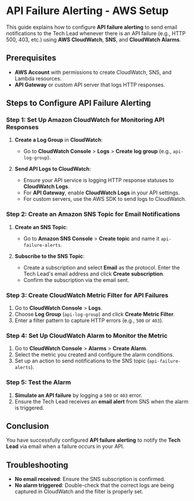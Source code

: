 # API Failure Alerting - AWS Setup

This guide explains how to configure **API failure alerting** to send email notifications to the Tech Lead whenever there is an API failure (e.g., HTTP 500, 403, etc.) using **AWS CloudWatch**, **SNS**, and **CloudWatch Alarms**.

## Prerequisites

- **AWS Account** with permissions to create CloudWatch, SNS, and Lambda resources.
- **API Gateway** or custom API server that logs HTTP responses.

## Steps to Configure API Failure Alerting

### Step 1: Set Up Amazon CloudWatch for Monitoring API Responses

1. **Create a Log Group** in **CloudWatch**:
   - Go to **CloudWatch Console** > **Logs** > **Create log group** (e.g., `api-log-group`).

2. **Send API Logs to CloudWatch**:
   - Ensure your API service is logging HTTP response statuses to **CloudWatch Logs**. 
   - For **API Gateway**, enable **CloudWatch Logs** in your API settings.
   - For custom servers, use the AWS SDK to send logs to CloudWatch.

### Step 2: Create an Amazon SNS Topic for Email Notifications

1. **Create an SNS Topic**:
   - Go to **Amazon SNS Console** > **Create topic** and name it `api-failure-alerts`.

2. **Subscribe to the SNS Topic**:
   - Create a subscription and select **Email** as the protocol. Enter the Tech Lead's email address and click **Create subscription**.
   - Confirm the subscription via the email sent.

### Step 3: Create CloudWatch Metric Filter for API Failures

1. Go to **CloudWatch Console** > **Logs**.
2. Choose **Log Group** (`api-log-group`) and click **Create Metric Filter**.
3. Enter a filter pattern to capture HTTP errors (e.g., `500` or `403`).

### Step 4: Set Up CloudWatch Alarm to Monitor the Metric

1. Go to **CloudWatch Console** > **Alarms** > **Create Alarm**.
2. Select the metric you created and configure the alarm conditions.
3. Set up an action to send notifications to the SNS topic (`api-failure-alerts`).

### Step 5: Test the Alarm

1. **Simulate an API failure** by logging a `500` or `403` error.
2. Ensure the Tech Lead receives an **email alert** from SNS when the alarm is triggered.

## Conclusion

You have successfully configured **API failure alerting** to notify the **Tech Lead** via email when a failure occurs in your API.

## Troubleshooting

- **No email received**: Ensure the SNS subscription is confirmed.
- **No alarm triggered**: Double-check that the correct logs are being captured in CloudWatch and the filter is properly set.

